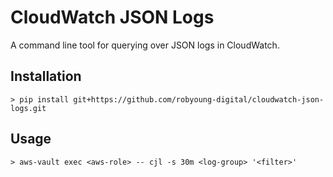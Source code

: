 # CloudWatch JSON Logs

A command line tool for querying over JSON logs in CloudWatch.


## Installation

```
> pip install git+https://github.com/robyoung-digital/cloudwatch-json-logs.git
```

## Usage

```
> aws-vault exec <aws-role> -- cjl -s 30m <log-group> '<filter>'
```
